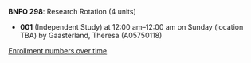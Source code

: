**BNFO 298**: Research Rotation (4 units)

- **001** (Independent Study) at 12:00 am–12:00 am on Sunday (location TBA) by Gaasterland, Theresa (A05750118)

[Enrollment numbers over time](./BNFO298.tsv)
